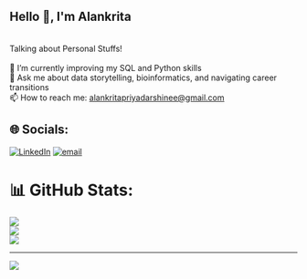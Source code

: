 ## Hello 👋, I'm Alankrita
<br>Talking about Personal Stuffs!<br><br>🔭 I’m currently improving my SQL and Python skills<br>💬 Ask me about data storytelling, bioinformatics, and navigating career transitions<br>📫 How to reach me: alankritapriyadarshinee@gmail.com


## 🌐 Socials:
[![LinkedIn](https://img.shields.io/badge/LinkedIn-%230077B5.svg?logo=linkedin&logoColor=white)](https://linkedin.com/in/alankrita-priyadarshinee) [![email](https://img.shields.io/badge/Email-D14836?logo=gmail&logoColor=white)](mailtoalankritapriyadarshinee@gmail.com) 
# 📊 GitHub Stats:
![](https://github-readme-stats.vercel.app/api?username=alankritaaaa&theme=dark&hide_border=false&include_all_commits=false&count_private=false)<br/>
![](https://nirzak-streak-stats.vercel.app/?user=alankritaaaa&theme=dark&hide_border=false)<br/>
![](https://github-readme-stats.vercel.app/api/top-langs/?username=alankritaaaa&theme=dark&hide_border=false&include_all_commits=false&count_private=false&layout=compact)

---
[![](https://visitcount.itsvg.in/api?id=alankritaaaa&icon=0&color=0)](https://visitcount.itsvg.in)
